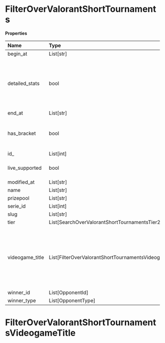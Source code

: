 # FilterOverValorantShortTournaments

**Properties**

| Name            | Type                                                   | Required | Description                                                                                              |
| :-------------- | :----------------------------------------------------- | :------- | :------------------------------------------------------------------------------------------------------- |
| begin_at        | List[str]                                              | ❌       |                                                                                                          |
| detailed_stats  | bool                                                   | ❌       | Whether the tournament is expected to have detailed statistics available                                 |
| end_at          | List[str]                                              | ❌       |                                                                                                          |
| has_bracket     | bool                                                   | ❌       | Whether the tournament has a bracket                                                                     |
| id\_            | List[int]                                              | ❌       |                                                                                                          |
| live_supported  | bool                                                   | ❌       | Whether live is supported                                                                                |
| modified_at     | List[str]                                              | ❌       |                                                                                                          |
| name            | List[str]                                              | ❌       |                                                                                                          |
| prizepool       | List[str]                                              | ❌       |                                                                                                          |
| serie_id        | List[int]                                              | ❌       |                                                                                                          |
| slug            | List[str]                                              | ❌       |                                                                                                          |
| tier            | List[SearchOverValorantShortTournamentsTier2]          | ❌       |                                                                                                          |
| videogame_title | List[FilterOverValorantShortTournamentsVideogameTitle] | ❌       | A videogame title id or slug. <br/>Only for `/csgo/*`, `/codmw/*`, `/fifa/*` and `/ow/*` endpoints <br/> |
| winner_id       | List[OpponentId]                                       | ❌       |                                                                                                          |
| winner_type     | List[OpponentType]                                     | ❌       |                                                                                                          |

# FilterOverValorantShortTournamentsVideogameTitle

<!-- This file was generated by liblab | https://liblab.com/ -->
